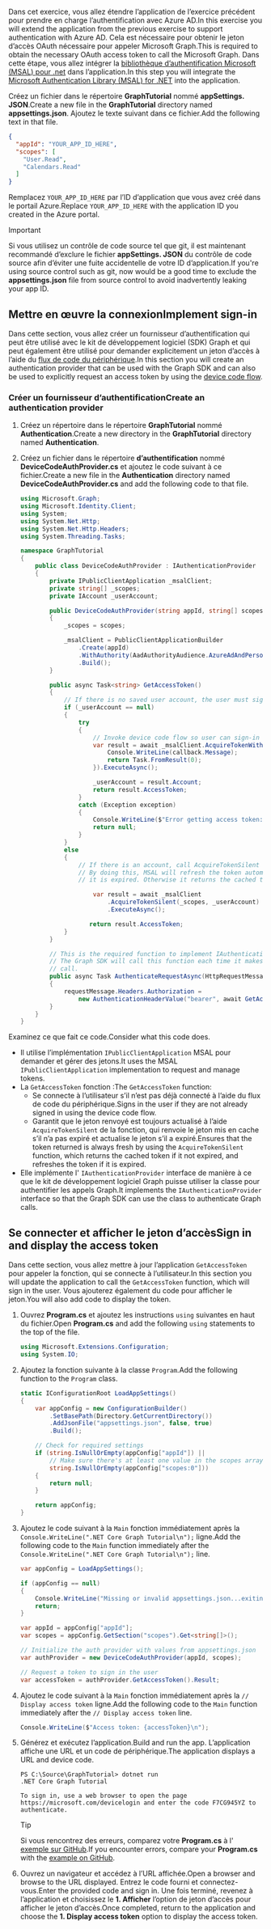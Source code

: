 <!-- markdownlint-disable MD002 MD041 -->

<span data-ttu-id="bc37c-101">Dans cet exercice, vous allez étendre l’application de l’exercice précédent pour prendre en charge l’authentification avec Azure AD.</span><span class="sxs-lookup"><span data-stu-id="bc37c-101">In this exercise you will extend the application from the previous exercise to support authentication with Azure AD.</span></span> <span data-ttu-id="bc37c-102">Cela est nécessaire pour obtenir le jeton d’accès OAuth nécessaire pour appeler Microsoft Graph.</span><span class="sxs-lookup"><span data-stu-id="bc37c-102">This is required to obtain the necessary OAuth access token to call the Microsoft Graph.</span></span> <span data-ttu-id="bc37c-103">Dans cette étape, vous allez intégrer la [bibliothèque d’authentification Microsoft (MSAL) pour .net](https://github.com/AzureAD/microsoft-authentication-library-for-dotnet) dans l’application.</span><span class="sxs-lookup"><span data-stu-id="bc37c-103">In this step you will integrate the [Microsoft Authentication Library (MSAL) for .NET](https://github.com/AzureAD/microsoft-authentication-library-for-dotnet) into the application.</span></span>

<span data-ttu-id="bc37c-104">Créez un fichier dans le répertoire **GraphTutorial** nommé **appSettings. JSON**.</span><span class="sxs-lookup"><span data-stu-id="bc37c-104">Create a new file in the **GraphTutorial** directory named **appsettings.json**.</span></span> <span data-ttu-id="bc37c-105">Ajoutez le texte suivant dans ce fichier.</span><span class="sxs-lookup"><span data-stu-id="bc37c-105">Add the following text in that file.</span></span>

```json
{
  "appId": "YOUR_APP_ID_HERE",
  "scopes": [
    "User.Read",
    "Calendars.Read"
  ]
}
```

<span data-ttu-id="bc37c-106">Remplacez `YOUR_APP_ID_HERE` par l’ID d’application que vous avez créé dans le portail Azure.</span><span class="sxs-lookup"><span data-stu-id="bc37c-106">Replace `YOUR_APP_ID_HERE` with the application ID you created in the Azure portal.</span></span>

> [!IMPORTANT]
> <span data-ttu-id="bc37c-107">Si vous utilisez un contrôle de code source tel que git, il est maintenant recommandé d’exclure le fichier **appSettings. JSON** du contrôle de code source afin d’éviter une fuite accidentelle de votre ID d’application.</span><span class="sxs-lookup"><span data-stu-id="bc37c-107">If you're using source control such as git, now would be a good time to exclude the **appsettings.json** file from source control to avoid inadvertently leaking your app ID.</span></span>

## <a name="implement-sign-in"></a><span data-ttu-id="bc37c-108">Mettre en œuvre la connexion</span><span class="sxs-lookup"><span data-stu-id="bc37c-108">Implement sign-in</span></span>

<span data-ttu-id="bc37c-109">Dans cette section, vous allez créer un fournisseur d’authentification qui peut être utilisé avec le kit de développement logiciel (SDK) Graph et qui peut également être utilisé pour demander explicitement un jeton d’accès à l’aide du [flux de code du périphérique](https://docs.microsoft.com/azure/active-directory/develop/v2-oauth2-device-code).</span><span class="sxs-lookup"><span data-stu-id="bc37c-109">In this section you will create an authentication provider that can be used with the Graph SDK and can also be used to explicitly request an access token by using the [device code flow](https://docs.microsoft.com/azure/active-directory/develop/v2-oauth2-device-code).</span></span>

### <a name="create-an-authentication-provider"></a><span data-ttu-id="bc37c-110">Créer un fournisseur d’authentification</span><span class="sxs-lookup"><span data-stu-id="bc37c-110">Create an authentication provider</span></span>

1. <span data-ttu-id="bc37c-111">Créez un répertoire dans le répertoire **GraphTutorial** nommé **Authentication**.</span><span class="sxs-lookup"><span data-stu-id="bc37c-111">Create a new directory in the **GraphTutorial** directory named **Authentication**.</span></span>
1. <span data-ttu-id="bc37c-112">Créez un fichier dans le répertoire **d’authentification** nommé **DeviceCodeAuthProvider.cs** et ajoutez le code suivant à ce fichier.</span><span class="sxs-lookup"><span data-stu-id="bc37c-112">Create a new file in the **Authentication** directory named **DeviceCodeAuthProvider.cs** and add the following code to that file.</span></span>

    ```csharp
    using Microsoft.Graph;
    using Microsoft.Identity.Client;
    using System;
    using System.Net.Http;
    using System.Net.Http.Headers;
    using System.Threading.Tasks;

    namespace GraphTutorial
    {
        public class DeviceCodeAuthProvider : IAuthenticationProvider
        {
            private IPublicClientApplication _msalClient;
            private string[] _scopes;
            private IAccount _userAccount;

            public DeviceCodeAuthProvider(string appId, string[] scopes)
            {
                _scopes = scopes;

                _msalClient = PublicClientApplicationBuilder
                    .Create(appId)
                    .WithAuthority(AadAuthorityAudience.AzureAdAndPersonalMicrosoftAccount, true)
                    .Build();
            }

            public async Task<string> GetAccessToken()
            {
                // If there is no saved user account, the user must sign-in
                if (_userAccount == null)
                {
                    try
                    {
                        // Invoke device code flow so user can sign-in with a browser
                        var result = await _msalClient.AcquireTokenWithDeviceCode(_scopes, callback => {
                            Console.WriteLine(callback.Message);
                            return Task.FromResult(0);
                        }).ExecuteAsync();

                        _userAccount = result.Account;
                        return result.AccessToken;
                    }
                    catch (Exception exception)
                    {
                        Console.WriteLine($"Error getting access token: {exception.Message}");
                        return null;
                    }
                }
                else
                {
                    // If there is an account, call AcquireTokenSilent
                    // By doing this, MSAL will refresh the token automatically if
                    // it is expired. Otherwise it returns the cached token.

                        var result = await _msalClient
                            .AcquireTokenSilent(_scopes, _userAccount)
                            .ExecuteAsync();

                       return result.AccessToken;
                }
            }

            // This is the required function to implement IAuthenticationProvider
            // The Graph SDK will call this function each time it makes a Graph
            // call.
            public async Task AuthenticateRequestAsync(HttpRequestMessage requestMessage)
            {
                requestMessage.Headers.Authorization =
                    new AuthenticationHeaderValue("bearer", await GetAccessToken());
            }
        }
    }
    ```

<span data-ttu-id="bc37c-113">Examinez ce que fait ce code.</span><span class="sxs-lookup"><span data-stu-id="bc37c-113">Consider what this code does.</span></span>

- <span data-ttu-id="bc37c-114">Il utilise l’implémentation `IPublicClientApplication` MSAL pour demander et gérer des jetons.</span><span class="sxs-lookup"><span data-stu-id="bc37c-114">It uses the MSAL `IPublicClientApplication` implementation to request and manage tokens.</span></span>
- <span data-ttu-id="bc37c-115">La `GetAccessToken` fonction :</span><span class="sxs-lookup"><span data-stu-id="bc37c-115">The `GetAccessToken` function:</span></span>
  - <span data-ttu-id="bc37c-116">Se connecte à l’utilisateur s’il n’est pas déjà connecté à l’aide du flux de code du périphérique.</span><span class="sxs-lookup"><span data-stu-id="bc37c-116">Signs in the user if they are not already signed in using the device code flow.</span></span>
  - <span data-ttu-id="bc37c-117">Garantit que le jeton renvoyé est toujours actualisé à l’aide `AcquireTokenSilent` de la fonction, qui renvoie le jeton mis en cache s’il n’a pas expiré et actualise le jeton s’il a expiré.</span><span class="sxs-lookup"><span data-stu-id="bc37c-117">Ensures that the token returned is always fresh by using the `AcquireTokenSilent` function, which returns the cached token if it not expired, and refreshes the token if it is expired.</span></span>
- <span data-ttu-id="bc37c-118">Elle implémente l' `IAuthenticationProvider` interface de manière à ce que le kit de développement logiciel Graph puisse utiliser la classe pour authentifier les appels Graph.</span><span class="sxs-lookup"><span data-stu-id="bc37c-118">It implements the `IAuthenticationProvider` interface so that the Graph SDK can use the class to authenticate Graph calls.</span></span>

## <a name="sign-in-and-display-the-access-token"></a><span data-ttu-id="bc37c-119">Se connecter et afficher le jeton d’accès</span><span class="sxs-lookup"><span data-stu-id="bc37c-119">Sign in and display the access token</span></span>

<span data-ttu-id="bc37c-120">Dans cette section, vous allez mettre à jour l’application `GetAccessToken` pour appeler la fonction, qui se connecte à l’utilisateur.</span><span class="sxs-lookup"><span data-stu-id="bc37c-120">In this section you will update the application to call the `GetAccessToken` function, which will sign in the user.</span></span> <span data-ttu-id="bc37c-121">Vous ajouterez également du code pour afficher le jeton.</span><span class="sxs-lookup"><span data-stu-id="bc37c-121">You will also add code to display the token.</span></span>

1. <span data-ttu-id="bc37c-122">Ouvrez **Program.cs** et ajoutez les instructions `using` suivantes en haut du fichier.</span><span class="sxs-lookup"><span data-stu-id="bc37c-122">Open **Program.cs** and add the following `using` statements to the top of the file.</span></span>

    ```csharp
    using Microsoft.Extensions.Configuration;
    using System.IO;
    ```

1. <span data-ttu-id="bc37c-123">Ajoutez la fonction suivante à la classe `Program`.</span><span class="sxs-lookup"><span data-stu-id="bc37c-123">Add the following function to the `Program` class.</span></span>

    ```csharp
    static IConfigurationRoot LoadAppSettings()
    {
        var appConfig = new ConfigurationBuilder()
            .SetBasePath(Directory.GetCurrentDirectory())
            .AddJsonFile("appsettings.json", false, true)
            .Build();

        // Check for required settings
        if (string.IsNullOrEmpty(appConfig["appId"]) ||
            // Make sure there's at least one value in the scopes array
            string.IsNullOrEmpty(appConfig["scopes:0"]))
        {
            return null;
        }

        return appConfig;
    }
    ```

1. <span data-ttu-id="bc37c-124">Ajoutez le code suivant à la `Main` fonction immédiatement après la `Console.WriteLine(".NET Core Graph Tutorial\n");` ligne.</span><span class="sxs-lookup"><span data-stu-id="bc37c-124">Add the following code to the `Main` function immediately after the `Console.WriteLine(".NET Core Graph Tutorial\n");` line.</span></span>

    ```csharp
    var appConfig = LoadAppSettings();

    if (appConfig == null)
    {
        Console.WriteLine("Missing or invalid appsettings.json...exiting");
        return;
    }

    var appId = appConfig["appId"];
    var scopes = appConfig.GetSection("scopes").Get<string[]>();

    // Initialize the auth provider with values from appsettings.json
    var authProvider = new DeviceCodeAuthProvider(appId, scopes);

    // Request a token to sign in the user
    var accessToken = authProvider.GetAccessToken().Result;
    ```

1. <span data-ttu-id="bc37c-125">Ajoutez le code suivant à la `Main` fonction immédiatement après la `// Display access token` ligne.</span><span class="sxs-lookup"><span data-stu-id="bc37c-125">Add the following code to the `Main` function immediately after the `// Display access token` line.</span></span>

    ```csharp
    Console.WriteLine($"Access token: {accessToken}\n");
    ```

1. <span data-ttu-id="bc37c-126">Générez et exécutez l’application.</span><span class="sxs-lookup"><span data-stu-id="bc37c-126">Build and run the app.</span></span> <span data-ttu-id="bc37c-127">L’application affiche une URL et un code de périphérique.</span><span class="sxs-lookup"><span data-stu-id="bc37c-127">The application displays a URL and device code.</span></span>

    ```Shell
    PS C:\Source\GraphTutorial> dotnet run
    .NET Core Graph Tutorial

    To sign in, use a web browser to open the page https://microsoft.com/devicelogin and enter the code F7CG945YZ to authenticate.
    ```

    > [!TIP]
    > <span data-ttu-id="bc37c-128">Si vous rencontrez des erreurs, comparez votre **Program.cs** à l' [exemple sur GitHub](https://github.com/microsoftgraph/msgraph-training-dotnet-core/blob/master/demos/01-create-app/GraphTutorial/Program.cs).</span><span class="sxs-lookup"><span data-stu-id="bc37c-128">If you encounter errors, compare your **Program.cs** with the [example on GitHub](https://github.com/microsoftgraph/msgraph-training-dotnet-core/blob/master/demos/01-create-app/GraphTutorial/Program.cs).</span></span>

1. <span data-ttu-id="bc37c-129">Ouvrez un navigateur et accédez à l’URL affichée.</span><span class="sxs-lookup"><span data-stu-id="bc37c-129">Open a browser and browse to the URL displayed.</span></span> <span data-ttu-id="bc37c-130">Entrez le code fourni et connectez-vous.</span><span class="sxs-lookup"><span data-stu-id="bc37c-130">Enter the provided code and sign in.</span></span> <span data-ttu-id="bc37c-131">Une fois terminé, revenez à l’application et choisissez le **1. Afficher** l’option de jeton d’accès pour afficher le jeton d’accès.</span><span class="sxs-lookup"><span data-stu-id="bc37c-131">Once completed, return to the application and choose the **1. Display access token** option to display the access token.</span></span>
